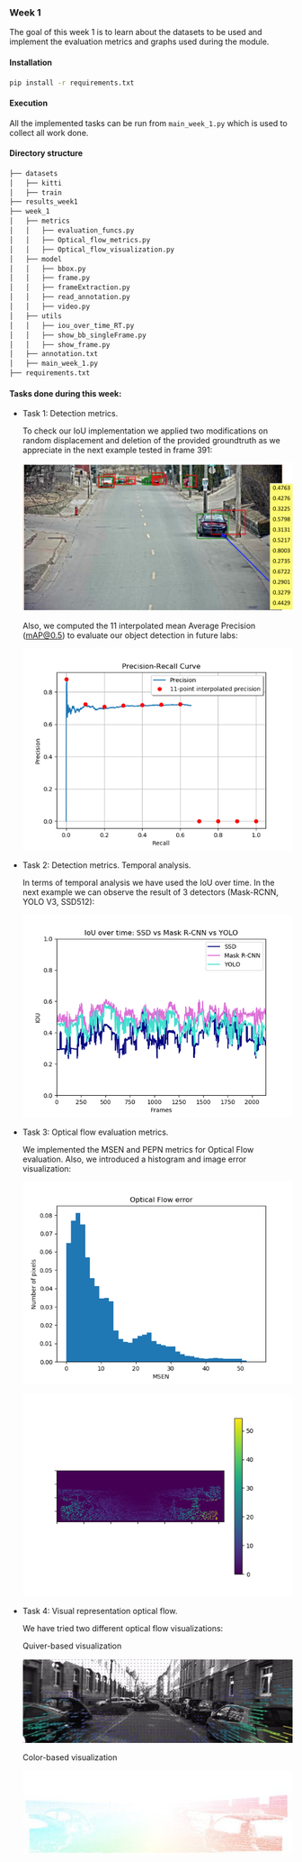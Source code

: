 
### Week 1

The goal of this week 1 is to learn about the datasets to be used and implement the evaluation metrics and graphs used during the module.

#### Installation

```bash
pip install -r requirements.txt
```
#### Execution

 All the implemented tasks can be run from ```main_week_1.py``` which is used to collect all work done.

#### Directory structure

```bash
├── datasets
│   ├── kitti
│   ├── train
├── results_week1
├── week_1
│   ├── metrics
│   │   ├── evaluation_funcs.py
│   │   ├── Optical_flow_metrics.py
│   │   ├── Optical_flow_visualization.py
│   ├── model
│   │   ├── bbox.py
│   │   ├── frame.py
│   │   ├── frameExtraction.py
│   │   ├── read_annotation.py
│   │   ├── video.py
│   ├── utils
│   │   ├── iou_over_time_RT.py
│   │   ├── show_bb_singleFrame.py
│   │   ├── show_frame.py
│   ├── annotation.txt
│   ├── main_week_1.py
├── requirements.txt
```

#### Tasks done during this week:

- Task 1: Detection metrics.
  
  To check our IoU implementation we applied two modifications on random displacement and deletion of the provided groundtruth as we       appreciate in the next example tested in frame 391:
  
  ![alt](https://github.com/mcv-m6-video/mcv-m6-2020-team6/blob/master/results_week1/iou_results_frame391.png)
  
  
  Also, we computed the 11 interpolated mean Average Precision (mAP@0.5) to evaluate our object detection in future labs:  

  ![alt](https://github.com/mcv-m6-video/mcv-m6-2020-team6/blob/master/results_week1/precision_recall_11_interp_gt_video_modif1.png)


- Task 2: Detection metrics. Temporal analysis.
  
  In terms of temporal analysis we have used the IoU over time. In the next example we can observe the result of 3 detectors (Mask-RCNN,   YOLO V3, SSD512):
  
  ![alt](https://github.com/mcv-m6-video/mcv-m6-2020-team6/blob/master/results_week1/iou_detectors.png)



- Task 3: Optical flow evaluation metrics.

  We implemented the MSEN and PEPN metrics for Optical Flow evaluation. Also, we introduced a histogram and image error visualization:  

  ![alt](https://github.com/mcv-m6-video/mcv-m6-2020-team6/blob/master/results_week1/histogram_45.png)

  ![alt](https://github.com/mcv-m6-video/mcv-m6-2020-team6/blob/master/results_week1/error_image_45.png)



- Task 4: Visual representation optical flow.

  We have tried two different optical flow visualizations:
  
  Quiver-based visualization 


  ![alt](https://github.com/mcv-m6-video/mcv-m6-2020-team6/blob/master/results_week1/flow_gt_45_quiver.png)

  Color-based visualization


  ![alt](https://github.com/mcv-m6-video/mcv-m6-2020-team6/blob/master/results_week1/flow_gt_45_color.png)
